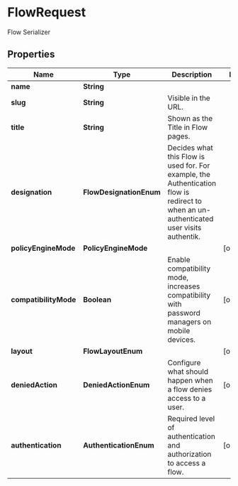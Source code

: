 

# FlowRequest

Flow Serializer

## Properties

| Name | Type | Description | Notes |
|------------ | ------------- | ------------- | -------------|
|**name** | **String** |  |  |
|**slug** | **String** | Visible in the URL. |  |
|**title** | **String** | Shown as the Title in Flow pages. |  |
|**designation** | **FlowDesignationEnum** | Decides what this Flow is used for. For example, the Authentication flow is redirect to when an un-authenticated user visits authentik. |  |
|**policyEngineMode** | **PolicyEngineMode** |  |  [optional] |
|**compatibilityMode** | **Boolean** | Enable compatibility mode, increases compatibility with password managers on mobile devices. |  [optional] |
|**layout** | **FlowLayoutEnum** |  |  [optional] |
|**deniedAction** | **DeniedActionEnum** | Configure what should happen when a flow denies access to a user. |  [optional] |
|**authentication** | **AuthenticationEnum** | Required level of authentication and authorization to access a flow. |  [optional] |



